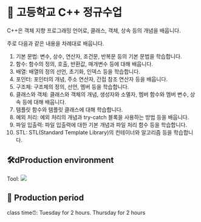 # 🏫 고등학교 C++ 정규수업

C++은 객체 지향 프로그래밍 언어로, 클래스, 객체, 상속 등의 개념을 배웁니다.

주로 다음과 같은 내용을 차례대로 배웁니다.

1. 기본 문법: 변수, 상수, 연산자, 조건문, 반복문 등의 기본 문법을 학습합니다.
2. 함수: 함수의 정의, 호출, 반환값, 매개변수 등에 대해 배웁니다.
3. 배열: 배열의 정의 선언, 초기화, 인덱스 등을 학습합니다.
4. 포인터: 포인터의 개념, 주소 연산자, 간접 참조 연산자 등을 배웁니다.
5. 구조체: 구조체의 정의, 선언, 멤버 등을 학습합니다.
6. 클래스와 객체: 클래스와 객체의 개념, 생성자와 소멸자, 멤버 함수와 멤버 변수, 상속 등에 대해 배웁니다.
7. 템플릿 함수와 템플릿 클래스에 대해 학습합니다.
8. 예외 처리: 예외 처리의 개념과 try-catch 블록을 사용하는 방법 등을 배웁니다.
9. 파일 입출력: 파일 입출력에 대한 기본 개념과 파일 처리 함수 등을 학습합니다.
10. STL: STL(Standard Template Library)의 컨테이너와 알고리즘 등을 학습합니다.

## 🛠️dProduction environment
Tool: <img src="https://img.shields.io/badge/python-3776AB?style=&logo=python&logoColor=white">

## 📆 Production period
class time⏰: Tuesday for 2 hours. Thursday for 2 hours

